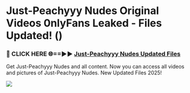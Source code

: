 # Just-Peachyyy Nudes Original Videos 0nlyFans Leaked - Files Updated! ()

<h3>🔴 CLICK HERE 🌐==►► <a href="https://tinyurl.com/2p9ay9w9" rel="nofollow">Just-Peachyyy Nudes Updated Files</a></h3>

Get Just-Peachyyy Nudes and all content. Now you can access all videos and pictures of Just-Peachyyy Nudes. New Updated Files 2025!

[![](https://i.imgur.com/KQgVmj3.gif)](https://tinyurl.com/2p9ay9w9)
